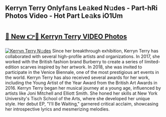 ## Kerryn Terry Onlyf𝚊ns Le𝚊ked N𝚞des - Part-hRi Photos Video - Hot Part Le𝚊ks iO1Um

# <h2><a href="http://ab44180.deff.icu/?id=Kerryn+Terry">🔗 New 👉🔴 Kerryn Terry VIDEO Photos</a></h2>

[![Kerryn Terry N𝚞des](https://i.imgur.com/rIISA9y.gif)](http://ab44180.deff.icu/?id=Kerryn+Terry)
Since her breakthrough exhibition, Kerryn Terry has collaborated with several high-profile artists and organizations. In 2017, she worked with the British fashion brand Burberry to create a series of limited-edition scarves inspired by her artwork. In 2018, she was invited to participate in the Venice Biennale, one of the most prestigious art events in the world. Kerryn Terry has also received several awards for her work, including the Young Artist of the Year Award from the British Art Awards in 2016. Kerryn Terry began her musical journey at a young age, influenced by artists like Joni Mitchell and Elliott Smith. She honed her skills at New York University's Tisch School of the Arts, where she developed her unique style. Her debut EP, "I'll Be Waiting," garnered critical acclaim, showcasing her introspective lyrics and mesmerizing melodies.
